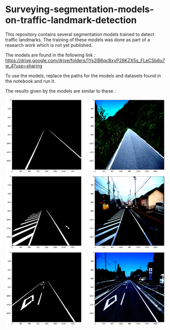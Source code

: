 # Surveying-segmentation-models-on-traffic-landmark-detection
This repository contains several segmentation models trained to detect traffic landmarks.
The training of these models was done as part of a research work which is not yet published.

The models are found in the following link :
https://drive.google.com/drive/folders/1Ys2lB6qcBxyP28KZX5s_FLeCSb6u7w_4?usp=sharing

To use the models, replace the paths for the models and datasets found in the notebook and run it.

The results given by the models are similar to these :

![alt text](https://github.com/Mehieddine44/Surveying-segmentation-models-on-traffic-landmark-detection/blob/main/ex2.png)
![alt text](https://github.com/Mehieddine44/Surveying-segmentation-models-on-traffic-landmark-detection/blob/main/ex3.png)
![alt text](https://github.com/Mehieddine44/Surveying-segmentation-models-on-traffic-landmark-detection/blob/main/ex4.png)

